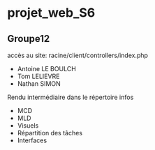 # projet_web_S6
## Groupe12

accès au site: racine/client/controllers/index.php
- Antoine LE BOULCH
- Tom LELIEVRE
- Nathan SIMON

Rendu intermédiaire dans le répertoire infos
- MCD
- MLD
- Visuels
- Répartition des tâches
- Interfaces